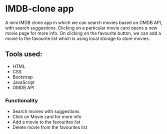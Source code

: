 # IMDB-clone app
A mini IMDB clone app in which we can search movies based on OMDB API, with search suggestions.
Clicking on a particular movie card opens a new movie page for more info.
On clicking on the favourite button, we can add a movie to the favourite list which is using local storage to store movies.

## Tools used:
* HTML
* CSS
* Bootstrap
* JavaScript
* OMDB API

### Functionality
* Search movies with suggestions
* Click on Movie card for more info
* Add a movie to the favourites list
* Delete movie from the favourites list